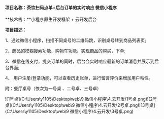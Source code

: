 #### **项目名称：茶饮扫码点单+后台订单的实时响应 微信小程序**

 **技术栈：**小程序原生开发框架 + 云开发后台

 **项目描述：**

1、通过微信小程序，扫描不同桌号的二维码跳，识别桌号转到商品列表页;

2、商品的模糊搜索功能，购物车功能，实现商品的购买，下单;

3、微信在线支付，提交订单的同时，后台会实时响应最新的订单消息并展示到后台界面;

4、 用户注册/登录功能，可以查看历史账单，进行留言评价来增加用户粘性。



附：餐厅桌号（依次为一号桌 、二号卓、三号卓）



![1号桌](C:\Users\y1105\Desktop\web\9 微信小程序\4.云开发\1号桌.png)![2号桌](C:\Users\y1105\Desktop\web\9 微信小程序\4.云开发\2号桌.png)![3号桌](C:\Users\y1105\Desktop\web\9 微信小程序\4.云开发\3号桌.png)

